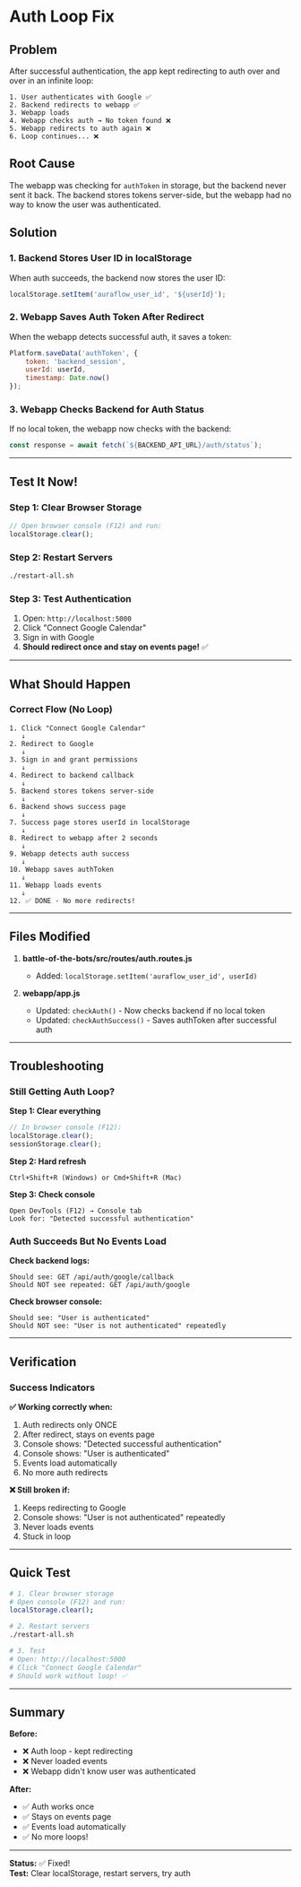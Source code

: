 # Auth Loop Fix

## Problem

After successful authentication, the app kept redirecting to auth over and over in an infinite loop:

```
1. User authenticates with Google ✅
2. Backend redirects to webapp ✅
3. Webapp loads
4. Webapp checks auth → No token found ❌
5. Webapp redirects to auth again ❌
6. Loop continues... ❌
```

## Root Cause

The webapp was checking for `authToken` in storage, but the backend never sent it back. The backend stores tokens server-side, but the webapp had no way to know the user was authenticated.

## Solution

### 1. Backend Stores User ID in localStorage

When auth succeeds, the backend now stores the user ID:

```javascript
localStorage.setItem('auraflow_user_id', '${userId}');
```

### 2. Webapp Saves Auth Token After Redirect

When the webapp detects successful auth, it saves a token:

```javascript
Platform.saveData('authToken', {
    token: 'backend_session',
    userId: userId,
    timestamp: Date.now()
});
```

### 3. Webapp Checks Backend for Auth Status

If no local token, the webapp now checks with the backend:

```javascript
const response = await fetch(`${BACKEND_API_URL}/auth/status`);
```

---

## Test It Now!

### Step 1: Clear Browser Storage

```javascript
// Open browser console (F12) and run:
localStorage.clear();
```

### Step 2: Restart Servers

```bash
./restart-all.sh
```

### Step 3: Test Authentication

1. Open: `http://localhost:5000`
2. Click "Connect Google Calendar"
3. Sign in with Google
4. **Should redirect once and stay on events page!** ✅

---

## What Should Happen

### Correct Flow (No Loop)

```
1. Click "Connect Google Calendar"
   ↓
2. Redirect to Google
   ↓
3. Sign in and grant permissions
   ↓
4. Redirect to backend callback
   ↓
5. Backend stores tokens server-side
   ↓
6. Backend shows success page
   ↓
7. Success page stores userId in localStorage
   ↓
8. Redirect to webapp after 2 seconds
   ↓
9. Webapp detects auth success
   ↓
10. Webapp saves authToken
   ↓
11. Webapp loads events
   ↓
12. ✅ DONE - No more redirects!
```

---

## Files Modified

1. **battle-of-the-bots/src/routes/auth.routes.js**
   - Added: `localStorage.setItem('auraflow_user_id', userId)`

2. **webapp/app.js**
   - Updated: `checkAuth()` - Now checks backend if no local token
   - Updated: `checkAuthSuccess()` - Saves authToken after successful auth

---

## Troubleshooting

### Still Getting Auth Loop?

**Step 1: Clear everything**
```javascript
// In browser console (F12):
localStorage.clear();
sessionStorage.clear();
```

**Step 2: Hard refresh**
```
Ctrl+Shift+R (Windows) or Cmd+Shift+R (Mac)
```

**Step 3: Check console**
```
Open DevTools (F12) → Console tab
Look for: "Detected successful authentication"
```

### Auth Succeeds But No Events Load

**Check backend logs:**
```
Should see: GET /api/auth/google/callback
Should NOT see repeated: GET /api/auth/google
```

**Check browser console:**
```
Should see: "User is authenticated"
Should NOT see: "User is not authenticated" repeatedly
```

---

## Verification

### Success Indicators

**✅ Working correctly when:**
1. Auth redirects only ONCE
2. After redirect, stays on events page
3. Console shows: "Detected successful authentication"
4. Console shows: "User is authenticated"
5. Events load automatically
6. No more auth redirects

**❌ Still broken if:**
1. Keeps redirecting to Google
2. Console shows: "User is not authenticated" repeatedly
3. Never loads events
4. Stuck in loop

---

## Quick Test

```bash
# 1. Clear browser storage
# Open console (F12) and run:
localStorage.clear();

# 2. Restart servers
./restart-all.sh

# 3. Test
# Open: http://localhost:5000
# Click "Connect Google Calendar"
# Should work without loop! ✅
```

---

## Summary

**Before:**
- ❌ Auth loop - kept redirecting
- ❌ Never loaded events
- ❌ Webapp didn't know user was authenticated

**After:**
- ✅ Auth works once
- ✅ Stays on events page
- ✅ Events load automatically
- ✅ No more loops!

---

**Status:** ✅ Fixed!  
**Test:** Clear localStorage, restart servers, try auth
